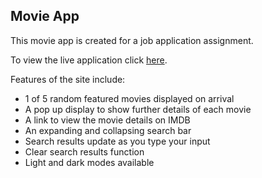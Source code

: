 ## Movie App

This movie app is created for a job application assignment.

To view the live application click [here](https://sparkplug84.github.io/movie-app/).

Features of the site include:
- 1 of 5 random featured movies displayed on arrival
- A pop up display to show further details of each movie
- A link to view the movie details on IMDB
- An expanding and collapsing search bar
- Search results update as you type your input
- Clear search results function
- Light and dark modes available
